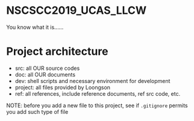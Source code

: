 NSCSCC2019_UCAS_LLCW
=====================

You know what it is......

# Project architecture

* src: all OUR source codes
* doc: all OUR documents
* dev: shell scripts and necessary environment for development 
* project: all files provided by Loongson
* ref: all references, include reference documents, ref src code, etc.

NOTE: before you add a new file to this project, see if `.gitignore` permits you add such type of file